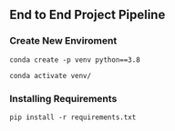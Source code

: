 ## End to End Project Pipeline

### Create New Enviroment 

```
conda create -p venv python==3.8

conda activate venv/
```

### Installing Requirements

```
pip install -r requirements.txt
```